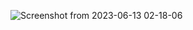 ![Screenshot from 2023-06-13 02-18-06](https://github.com/anupomm/ostad-assignment-module6/assets/95094496/a1f02d06-ee9c-493d-86e9-f657d1046365)
